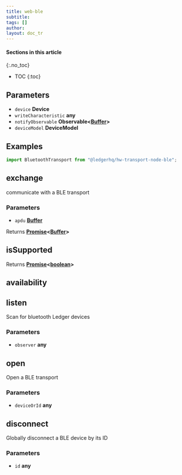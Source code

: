 ```yaml
---
title: web-ble
subtitle:
tags: []
author:
layout: doc_tr
---
```


#### Sections in this article
{:.no_toc}
* TOC
{:toc}

## Parameters

-   `device` **Device**
-   `writeCharacteristic` **any**
-   `notifyObservable` **Observable&lt;[Buffer](https://nodejs.org/api/buffer.html)>**
-   `deviceModel` **DeviceModel**

## Examples

```js
import BluetoothTransport from "@ledgerhq/hw-transport-node-ble";
```

## exchange

communicate with a BLE transport

### Parameters

-   `apdu` **[Buffer](https://nodejs.org/api/buffer.html)**

Returns **[Promise](https://developer.mozilla.org/docs/Web/JavaScript/Reference/Global_Objects/Promise)&lt;[Buffer](https://nodejs.org/api/buffer.html)>**

## isSupported

Returns **[Promise](https://developer.mozilla.org/docs/Web/JavaScript/Reference/Global_Objects/Promise)&lt;[boolean](https://developer.mozilla.org/docs/Web/JavaScript/Reference/Global_Objects/Boolean)>**

## availability

## listen

Scan for bluetooth Ledger devices

### Parameters

-   `observer` **any**

## open

Open a BLE transport

### Parameters

-   `deviceOrId` **any**

## disconnect

Globally disconnect a BLE device by its ID

### Parameters

-   `id` **any**
